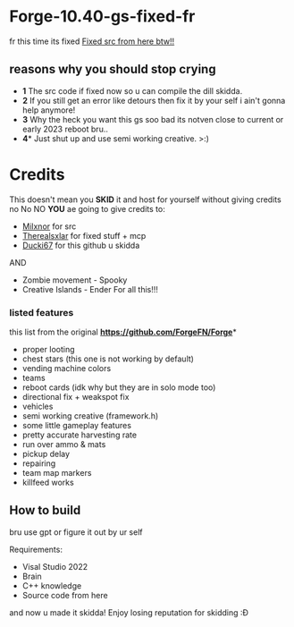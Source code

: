 # Forge-10.40-gs-fixed-fr
fr this time its fixed
[Fixed src from here btw!!](https://github.com/Therealsxlar/ForgeFN-Fixed)

## reasons why you should stop crying
- **1** The src code if fixed now so u can compile the dill skidda.
- **2** If you still get an error like detours then fix it by your self i ain't gonna help anymore!
- **3** Why the heck you want this gs soo bad its notven close to current or early 2023 reboot bru..
- **4*** Just shut up and use semi working creative.   >:)

# Credits
This doesn't mean you **SKID** it and host for yourself without giving credits no No NO **YOU** ae going to give credits to:

- [Milxnor](https://github.com/Milxnor) for src
- [Therealsxlar](https://github.com/Therealsxlar) for fixed stuff + mcp
- [Ducki67](https://github.com/Ducki67) for this github u skidda

AND 
- Zombie movement - Spooky
- Creative Islands - Ender   For all this!!!


### listed features
this list from the original
**https://github.com/ForgeFN/Forge***

- proper looting
- chest stars (this one is not working by default)
- vending machine colors
- teams
- reboot cards (idk why but they are in solo mode too)
- directional fix + weakspot fix
- vehicles
- semi working creative (framework.h)
- some little gameplay features
- pretty accurate harvesting rate
- run over ammo & mats
- pickup delay
- repairing
- team map markers
- killfeed works



## How to build
bru use gpt or figure it out by ur self

Requirements:
- Visal Studio 2022
- Brain
- C++ knowledge
- Source code from here

and now u made it skidda! Enjoy losing reputation for skidding :Đ
